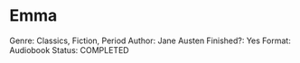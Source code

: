 # Emma

Genre: Classics, Fiction, Period
Author: Jane Austen
Finished?: Yes
Format: Audiobook
Status: COMPLETED